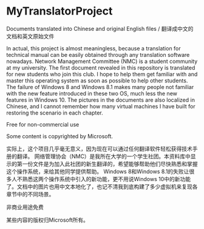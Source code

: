# MyTranslatorProject
Documents translated into Chinese and original English files / 翻译成中文的文档和英文原始文件

In actual, this project is almost meaningless, because a translation for technical manual can be easily obtained through any translation software nowadays. Network Management Committee (NMC) is a student community at my university. The first document revealed in this repository is translated for new students who join this club. I hope to help them get familiar with and master this operating system as soon as possible to help other students. The failure of Windows 8 and Windows 8.1 makes many people not familiar with the new feature introduced in these two OS, much less the new features in Windows 10. The pictures in the documents are also localized in Chinese, and I cannot remember how many virtual machines I have built for restoring the scenario in each chapter. 

Free for non-commercial use

Some content is copyrighted by Microsoft.

实际上，这个项目几乎毫无意义，因为现在可以通过任何翻译软件轻松获得技术手册的翻译。 网络管理协会（NMC）是我所在大学的一个学生社团。本资料库中显示的第一份文件是为加入此社团的新生翻译的，希望能够帮助他们尽快熟悉和掌握这个操作系统，来给其他同学提供帮助。 Windows 8和Windows 8.1的失败让很多人不熟悉这两个操作系统中引入的新功能，更不用说Windows 10中的新功能了。文档中的图片也用中文本地化了，也记不清我到底构建了多少虚拟机来复现各章节中的不同场景。

非商业用途免费

某些内容的版权归Microsoft所有。
